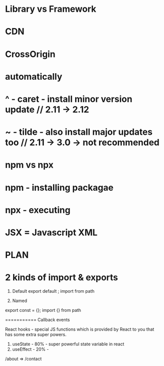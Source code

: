 # Library vs Framework

# CDN

# CrossOrigin

# automatically

# ^ - caret - install minor version update // 2.11 -> 2.12

# ~ - tilde - also install major updates too // 2.11 -> 3.0 -> not recommended

# npm vs npx

# npm - installing packagae

# npx - executing

# JSX = Javascript XML

# PLAN

<!-- // Header
//   Logo
//   Nav Items : Home About Contact us
// Body
//   Search input
//   Restaurant Cards
// footer
//   Copyright
//   Contact us
//   Links & Addressx -->

# 2 kinds of import & exports

1. Default
   export default <comp>;
   import <comp> from path

2. Named

export const <comp> = {};
import {<comp>} from path

===========
Callback events

React hooks - special JS functions which is provided by React to you that has some extra super powers.

1. useState - 80% - super powerful state variable in react
2. useEffect - 20% -

/about =>
/contact
